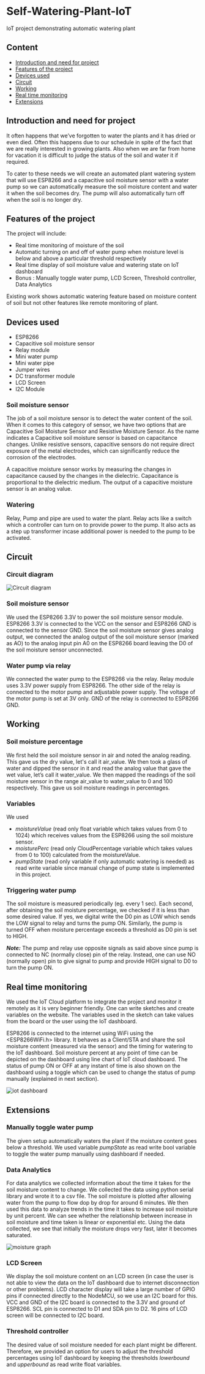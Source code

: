 # Self-Watering-Plant-IoT
IoT project demonstrating automatic watering plant

## Content
* [Introduction and need for project](https://github.com/pujita19/Self-Watering-Plant-IoT/edit/main/README.md#introduction-and-need-for-project)
* [Features of the project](https://github.com/pujita19/Self-Watering-Plant-IoT/edit/main/README.md#features-of-the-project)
* [Devices used](https://github.com/pujita19/Self-Watering-Plant-IoT/edit/main/README.md#devices-used)
* [Circuit](https://github.com/pujita19/Self-Watering-Plant-IoT/edit/main/README.md#circuit)
* [Working](https://github.com/pujita19/Self-Watering-Plant-IoT/edit/main/README.md#working)
* [Real time monitoring](https://github.com/pujita19/Self-Watering-Plant-IoT/edit/main/README.md#real-time-monitoring)
* [Extensions](https://github.com/pujita19/Self-Watering-Plant-IoT/edit/main/README.md#extensions)


## Introduction and need for project
It often happens that we’ve forgotten to water the plants and it has dried or even died. Often this happens due to our schedule in spite of the fact that we are really interested in growing plants. Also when we are far from home for vacation it is difficult to judge the status of the soil and water it if required.

To cater to these needs we will create an automated plant watering system that will use ESP8266 and a capacitive soil moisture sensor with a water pump so we can automatically measure the soil moisture content and water it when the soil becomes dry. The pump will also automatically turn off when the soil is no longer dry.

## Features of the project

The project will include:
* Real time monitoring of moisture of the soil
* Automatic turning on and off of water pump when moisture level is below and above a particular threshold respectively
* Real time display of soil moisture value and watering state on IoT dashboard
* Bonus : Manually toggle water pump, LCD Screen, Threshold controller, Data Analytics

Existing work shows automatic watering feature based on moisture content of soil but not other features like remote monitoring of plant.

## Devices used

* ESP8266
* Capacitive soil moisture sensor
* Relay module
* Mini water pump
* Mini water pipe
* Jumper wires
* DC transformer module
* LCD Screen
* I2C Module

### Soil moisture sensor
The job of a soil moisture sensor is to detect the water content of the soil. When it comes to this category of sensor, we have two options that are Capacitive Soil Moisture Sensor and Resistive Moisture Sensor. As the name indicates a Capacitive soil moisture sensor is based on capacitance changes. Unlike resistive sensors, capacitive sensors do not require direct exposure of the metal electrodes, which can significantly reduce the corrosion of the electrodes.

A capacitive moisture sensor works by measuring the changes in capacitance caused by the changes in the dielectric. Capacitance is proportional to the dielectric medium. The output of a capacitive moisture sensor is an analog value. 

### Watering 
Relay, Pump and pipe are used to water the plant. Relay acts like a switch which a controller can turn on to provide power to the pump. It also acts as a step up transformer incase additional power is needed to the pump to be activated.

## Circuit 
### Circuit diagram
![Circuit diagram](/circuit_diagram.png)

### Soil moisture sensor
We used the ESP8266 3.3V to power the soil moisture sensor module. ESP8266 3.3V is connected to the VCC on the sensor and ESP8266 GND is connected to the sensor GND. Since the soil moisture sensor gives analog output, we connected the analog output of the soil moisture sensor (marked as AO) to the analog input pin A0 on the ESP8266 board leaving the D0 of the soil moisture sensor unconnected.

###  Water pump via relay
We connected the water pump to the ESP8266 via the relay. Relay module uses 3.3V power supply from ESP8266. The other side of the relay is connected to the motor pump and adjustable power supply. The voltage of the motor pump is set at 3V only. GND of the relay is connected to ESP8266 GND.

## Working

### Soil moisture percentage
We first held the soil moisture sensor in air and noted the analog reading. This gave us the dry value, let's call it air_value. We then took a glass of water and dipped the sensor in it and read the analog value that gave the wet value, let’s call it water_value. We then mapped the readings of the soil moisture sensor in the range air_value to water_value to 0 and 100 respectively. This gave us soil moisture readings in percentages.

### Variables
We used 
* *moistureValue* (read only float variable which takes values from 0 to 1024) which receives values from the ESP8266 using the soil moisture sensor.
* *moisturePerc* (read only CloudPercentage variable which takes values from 0 to 100) calculated from the moistureValue.
* *pumpState* (read only variable if only automatic watering is needed) as read write variable since manual change of pump state is implemented in this project.

### Triggering water pump
The soil moisture is measured periodically (eg. every 1 sec). Each second, after obtaining the soil moisture percentage, we checked if it is less than some desired value. If yes, we digital write the D0 pin as LOW which sends the LOW signal to relay and turns the pump ON. Similarly, the pump is turned OFF when moisture percentage exceeds a threshold as D0 pin is set to HIGH. 

***Note:*** The pump and relay use opposite signals as said above since pump is connected to NC (normally close) pin of the relay. Instead, one can use NO (normally open) pin to give signal to pump and provide HIGH signal to D0 to turn the pump ON.

## Real time monitoring
We used the IoT Cloud platform to integrate the project and monitor it remotely as it is very beginner friendly. One can write sketches and create variables on the website. The variables used in the sketch can take values from the board or the user using the IoT dashboard.

ESP8266 is connected to the internet using WiFi using the <ESP8266WiFi.h> library. It behaves as a Client/STA and share the soil moisture content (measured via the sensor) and the timing for watering to the IoT dashboard. 
Soil moisture percent at any point of time can be depicted on the dashboard using line chart of IoT cloud dashboard.
The status of pump ON or OFF at any instant of time is also shown on the dashboard using a toggle which can be used to change the status of pump manually (explained in next section).

![iot dashboard](/iot_cloud_dashboard.png)

## Extensions
### Manually toggle water pump
The given setup automatically waters the plant if the moisture content goes below a threshold. We used variable *pumpState* as read write bool variable to toggle the water pump manually using dashboard if needed.

### Data Analytics
For data analytics we collected information about the time it takes for the soil moisture content to change. We collected the data using python serial library and wrote it to a csv file. The soil moisture is plotted after allowing water from the pump to flow dop by drop for around 6 minutes.  We then used this data to analyze trends in the time it takes to increase soil moisture by unit percent. We can see whether the relationship between increase in soil moisture and time taken is linear or exponential etc. Using the data collected, we see that initially the moisture drops very fast, later it becomes saturated.

![moisture graph](/line-graph.png)

### LCD Screen
We display the soil moisture content on an LCD screen (in case the user is not able to view the data on the IoT dashboard due to internet disconnection or other problems). LCD character display will take a large number of GPIO pins if connected directly to the NodeMCU, so we use an I2C board for this. VCC and GND of the I2C board is connected to the 3.3V and ground of ESP8266. SCL pin is connected to D1 and SDA pin to D2. 16 pins of LCD screen will be connected to I2C board. 

### Threshold controller
The desired value of soil moisture needed for each plant might be different. Therefore, we provided an option for users to adjust the threshold percentages using IoT dashboard by keeping the thresholds *lowerbound* and *upperbound* as read write float variables. 

